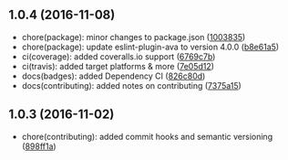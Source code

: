 <a name="1.0.4"></a>
## 1.0.4 (2016-11-08)

* chore(package): minor changes to package.json ([1003835](https://github.com/auru/unity-utils/commit/1003835))
* chore(package): update eslint-plugin-ava to version 4.0.0 ([b8e61a5](https://github.com/auru/unity-utils/commit/b8e61a5))
* ci(coverage): added coveralls.io support ([6769c7b](https://github.com/auru/unity-utils/commit/6769c7b))
* ci(travis): added target platforms & more ([7e05d12](https://github.com/auru/unity-utils/commit/7e05d12))
* docs(badges): added Dependency CI ([826c80d](https://github.com/auru/unity-utils/commit/826c80d))
* docs(contributing): added notes on contributing ([7375a15](https://github.com/auru/unity-utils/commit/7375a15))



<a name="1.0.3"></a>
## 1.0.3 (2016-11-02)

* chore(contributing): added commit hooks and semantic versioning ([898ff1a](https://github.com/auru/unity-utils/commit/898ff1a))



